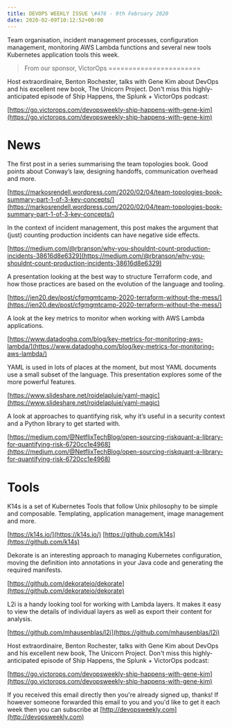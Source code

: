```yaml
---
title: DEVOPS WEEKLY ISSUE \#476 - 9th February 2020 
date: 2020-02-09T10:12:52+00:00
---
```


Team organisation, incident management processes, configuration management, monitoring AWS Lambda functions and several new tools Kubernetes application tools this week.


>From our sponsor, VictorOps
=======================

Host extraordinaire, Benton Rochester, talks with Gene Kim about DevOps and his excellent new book, The Unicorn Project. Don't miss this highly-anticipated episode of Ship Happens, the Splunk + VictorOps podcast:

[https://go.victorops.com/devopsweekly-ship-happens-with-gene-kim](https://go.victorops.com/devopsweekly-ship-happens-with-gene-kim)


News
====

The first post in a series summarising the team topologies book. Good points about Conway’s law, designing handoffs, communication overhead and more.

[https://markosrendell.wordpress.com/2020/02/04/team-topologies-book-summary-part-1-of-3-key-concepts/](https://markosrendell.wordpress.com/2020/02/04/team-topologies-book-summary-part-1-of-3-key-concepts/)


In the context of incident management, this post makes the argument that (just) counting production incidents can have negative side effects.

[https://medium.com/@rbranson/why-you-shouldnt-count-production-incidents-38616d8e6329](https://medium.com/@rbranson/why-you-shouldnt-count-production-incidents-38616d8e6329)


A presentation looking at the best way to structure Terraform code, and how those practices are based on the evolution of the language and tooling.

[https://jen20.dev/post/cfgmgmtcamp-2020-terraform-without-the-mess/](https://jen20.dev/post/cfgmgmtcamp-2020-terraform-without-the-mess/)


A look at the key metrics to monitor when working with AWS Lambda applications.

[https://www.datadoghq.com/blog/key-metrics-for-monitoring-aws-lambda/](https://www.datadoghq.com/blog/key-metrics-for-monitoring-aws-lambda/)


YAML is used in lots of places at the moment, but most YAML documents use a small subset of the language. This presentation explores some of the more powerful features.

[https://www.slideshare.net/roidelapluie/yaml-magic](https://www.slideshare.net/roidelapluie/yaml-magic)


A look at approaches to quantifying risk, why it’s useful in a security context and a Python library to get started with.

[https://medium.com/@NetflixTechBlog/open-sourcing-riskquant-a-library-for-quantifying-risk-6720cc1e4968](https://medium.com/@NetflixTechBlog/open-sourcing-riskquant-a-library-for-quantifying-risk-6720cc1e4968)


Tools
=====

K14s is a set of Kubernetes Tools that follow Unix philosophy to be simple and composable. Templating, application management, image management and more.

[https://k14s.io/](https://k14s.io/)
[https://github.com/k14s](https://github.com/k14s)


Dekorate is an interesting approach to managing Kubernetes configuration, moving the definition into annotations in your Java code and generating the required manifests.

[https://github.com/dekorateio/dekorate](https://github.com/dekorateio/dekorate)


L2i is a handy looking tool for working with Lambda layers. It makes it easy to view the details of individual layers as well as export their content for analysis.

[https://github.com/mhausenblas/l2i](https://github.com/mhausenblas/l2i)


Host extraordinaire, Benton Rochester, talks with Gene Kim about DevOps and his excellent new book, The Unicorn Project. Don't miss this highly-anticipated episode of Ship Happens, the Splunk + VictorOps podcast:

[https://go.victorops.com/devopsweekly-ship-happens-with-gene-kim](https://go.victorops.com/devopsweekly-ship-happens-with-gene-kim)



If you received this email directly then you're already signed up, thanks! If however someone forwarded this email to you and you'd like to get it each week then you can subscribe at [http://devopsweekly.com](http://devopsweekly.com)

